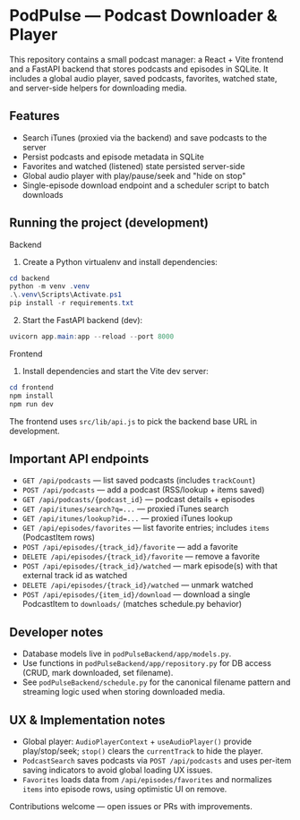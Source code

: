 # PodPulse — Podcast Downloader & Player

This repository contains a small podcast manager: a React + Vite frontend and a FastAPI backend that stores podcasts and episodes in SQLite. It includes a global audio player, saved podcasts, favorites, watched state, and server-side helpers for downloading media.

## Features

- Search iTunes (proxied via the backend) and save podcasts to the server
- Persist podcasts and episode metadata in SQLite
- Favorites and watched (listened) state persisted server-side
- Global audio player with play/pause/seek and "hide on stop"
- Single-episode download endpoint and a scheduler script to batch downloads

## Running the project (development)

Backend

1. Create a Python virtualenv and install dependencies:

```powershell
cd backend
python -m venv .venv
.\.venv\Scripts\Activate.ps1
pip install -r requirements.txt
```

2. Start the FastAPI backend (dev):

```powershell
uvicorn app.main:app --reload --port 8000
```

Frontend

1. Install dependencies and start the Vite dev server:

```powershell
cd frontend
npm install
npm run dev
```

The frontend uses `src/lib/api.js` to pick the backend base URL in development.

## Important API endpoints

- `GET /api/podcasts` — list saved podcasts (includes `trackCount`)
- `POST /api/podcasts` — add a podcast (RSS/lookup + items saved)
- `GET /api/podcasts/{podcast_id}` — podcast details + episodes
- `GET /api/itunes/search?q=...` — proxied iTunes search
- `GET /api/itunes/lookup?id=...` — proxied iTunes lookup
- `GET /api/episodes/favorites` — list favorite entries; includes `items` (PodcastItem rows)
- `POST /api/episodes/{track_id}/favorite` — add a favorite
- `DELETE /api/episodes/{track_id}/favorite` — remove a favorite
- `POST /api/episodes/{track_id}/watched` — mark episode(s) with that external track id as watched
- `DELETE /api/episodes/{track_id}/watched` — unmark watched
- `POST /api/episodes/{item_id}/download` — download a single PodcastItem to `downloads/` (matches schedule.py behavior)

## Developer notes

- Database models live in `podPulseBackend/app/models.py`.
- Use functions in `podPulseBackend/app/repository.py` for DB access (CRUD, mark downloaded, set filename).
- See `podPulseBackend/schedule.py` for the canonical filename pattern and streaming logic used when storing downloaded media.

## UX & Implementation notes

- Global player: `AudioPlayerContext` + `useAudioPlayer()` provide play/stop/seek; `stop()` clears the `currentTrack` to hide the player.
- `PodcastSearch` saves podcasts via `POST /api/podcasts` and uses per-item saving indicators to avoid global loading UX issues.
- `Favorites` loads data from `/api/episodes/favorites` and normalizes `items` into episode rows, using optimistic UI on remove.

Contributions welcome — open issues or PRs with improvements.

